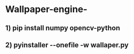 # Wallpaper-engine-


<h2> 1) pip install numpy opencv-python </h2>

<h2> 2) pyinstaller --onefile -w wallaper.py </h2>
